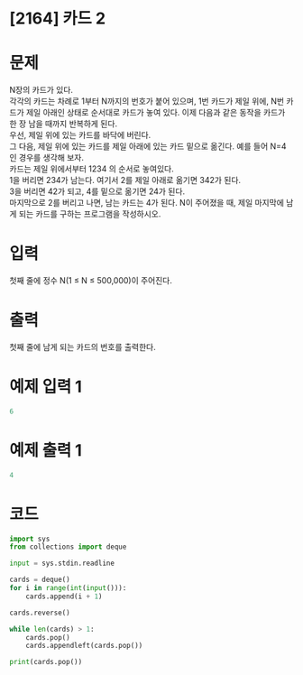 # [2164] 카드 2

# 문제
N장의 카드가 있다.  
각각의 카드는 차례로 1부터 N까지의 번호가 붙어 있으며, 1번 카드가 제일 위에, N번 카드가 제일 아래인 상태로 순서대로 카드가 놓여 있다.
이제 다음과 같은 동작을 카드가 한 장 남을 때까지 반복하게 된다.   
우선, 제일 위에 있는 카드를 바닥에 버린다.  
그 다음, 제일 위에 있는 카드를 제일 아래에 있는 카드 밑으로 옮긴다.
예를 들어 N=4인 경우를 생각해 보자.  
카드는 제일 위에서부터 1234 의 순서로 놓여있다.  
1을 버리면 234가 남는다. 여기서 2를 제일 아래로 옮기면 342가 된다.  
3을 버리면 42가 되고, 4를 밑으로 옮기면 24가 된다.  
마지막으로 2를 버리고 나면, 남는 카드는 4가 된다.
N이 주어졌을 때, 제일 마지막에 남게 되는 카드를 구하는 프로그램을 작성하시오.


# 입력
첫째 줄에 정수 N(1 ≤ N ≤ 500,000)이 주어진다.



# 출력
첫째 줄에 남게 되는 카드의 번호를 출력한다.

# 예제 입력 1
```python
6
```

# 예제 출력 1
```python
4
```

# 코드
```python
import sys
from collections import deque

input = sys.stdin.readline

cards = deque()
for i in range(int(input())):
    cards.append(i + 1)

cards.reverse()

while len(cards) > 1:
    cards.pop()
    cards.appendleft(cards.pop())

print(cards.pop())

```